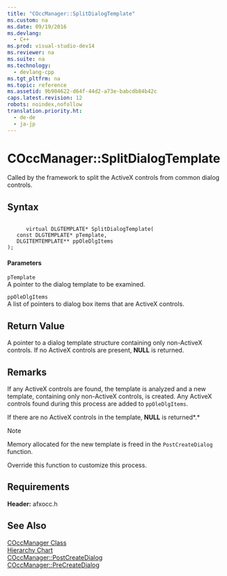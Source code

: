 ```yaml
---
title: "COccManager::SplitDialogTemplate"
ms.custom: na
ms.date: 09/19/2016
ms.devlang: 
  - C++
ms.prod: visual-studio-dev14
ms.reviewer: na
ms.suite: na
ms.technology: 
  - devlang-cpp
ms.tgt_pltfrm: na
ms.topic: reference
ms.assetid: 9b904622-d64f-44d2-a73e-babcdb84b42c
caps.latest.revision: 12
robots: noindex,nofollow
translation.priority.ht: 
  - de-de
  - ja-jp
---
```

# COccManager::SplitDialogTemplate
Called by the framework to split the ActiveX controls from common dialog controls.  
  
## Syntax  
  
```  
  
      virtual DLGTEMPLATE* SplitDialogTemplate(  
   const DLGTEMPLATE* pTemplate,  
   DLGITEMTEMPLATE** ppOleDlgItems   
);  
```  
  
#### Parameters  
 `pTemplate`  
 A pointer to the dialog template to be examined.  
  
 `ppOleDlgItems`  
 A list of pointers to dialog box items that are ActiveX controls.  
  
## Return Value  
 A pointer to a dialog template structure containing only non-ActiveX controls. If no ActiveX controls are present, **NULL** is returned.  
  
## Remarks  
 If any ActiveX controls are found, the template is analyzed and a new template, containing only non-ActiveX controls, is created. Any ActiveX controls found during this process are added to `ppOleDlgItems`.  
  
 If there are no ActiveX controls in the template, **NULL** is returned*.*  
  
> [!NOTE]
>  Memory allocated for the new template is freed in the `PostCreateDialog` function.  
  
 Override this function to customize this process.  
  
## Requirements  
 **Header:** afxocc.h  
  
## See Also  
 [COccManager Class](../vs140/COccManager-Class.md)   
 [Hierarchy Chart](../vs140/Hierarchy-Chart.md)   
 [COccManager::PostCreateDialog](../vs140/COccManager--PostCreateDialog.md)   
 [COccManager::PreCreateDialog](../vs140/COccManager--PreCreateDialog.md)